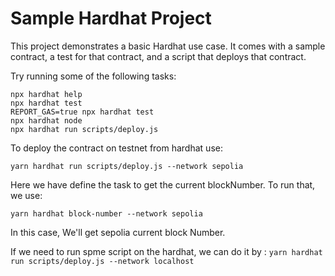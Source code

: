# Sample Hardhat Project

This project demonstrates a basic Hardhat use case. It comes with a sample contract, a test for that contract, and a script that deploys that contract.

Try running some of the following tasks:

```shell
npx hardhat help
npx hardhat test
REPORT_GAS=true npx hardhat test
npx hardhat node
npx hardhat run scripts/deploy.js
```

To deploy the contract on testnet from hardhat use:

```
yarn hardhat run scripts/deploy.js --network sepolia
```

Here we have define the task to get the current blockNumber. To run that, we use:

```
yarn hardhat block-number --network sepolia
```

In this case, We'll get sepolia current block Number.

If we need to run spme script on the hardhat, we can do it by : `yarn hardhat run scripts/deploy.js --network localhost`
